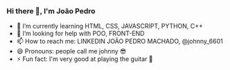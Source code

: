 ### Hi there 👋, I'm João Pedro

- 🌱 I’m currently learning HTML, CSS, JAVASCRIPT, PYTHON, C++
- 🤔 I’m looking for help with POO, FRONT-END
- 📫 How to reach me: LINKEDIN JOÃO PEDRO MACHADO, @johnny_6601
- 😄 Pronouns: people call me johnny 😎
- ⚡ Fun fact: I'm very good at playing the guitar 🎸
